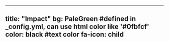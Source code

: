   ---
title: "Impact"
bg: PaleGreen  #defined in _config.yml, can use html color like '#0fbfcf'
color: black   #text color
fa-icon: child
---


